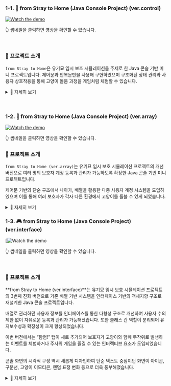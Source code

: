 
### 1-1. 🎥 from Stray to Home (Java Console Project) (ver.control)

[![Watch the demo](https://img.youtube.com/vi/vPgugGnh1l8/0.jpg)](https://www.youtube.com/watch?v=vPgugGnh1l8)

👆 썸네일을 클릭하면 영상을 확인할 수 있습니다.

<br/>
<!--[![Watch the demo](./track002_web_basic/img/sum/javasto.jpg)](https://www.youtube.com/watch?v=vPgugGnh1l8)    //썸네일 깨질 경우 교체
-->

### 🐾 프로젝트 소개
`from Stray to Home`은 유기묘 임시 보호 시뮬레이션을 주제로 한 Java 콘솔 기반 미니 프로젝트입니다.
제어문과 반복문만을 사용해 구현하였으며 구조화된 상태 관리와 사용자 상호작용을 통해 고양이 돌봄 과정을 게임처럼 체험할 수 있습니다.

<details>
  <summary>📖 자세히 보기</summary>

<br>

### 🎯 주요 기능

* **보호자 등록 및 로그인 시스템**  
  사용자는 보호자로 등록한 후 로그인하여 활동을 진행할 수 있습니다.

* **고양이 상태 관리**  
  고양이의 `행복`, `신뢰`, `건강`, `위생` 상태를 수치화하여 관리합니다.

* **다양한 돌봄 활동**  
  식사, 간식, 놀이, 화장실 청소, 병원 방문 등 다양한 활동을 통해 고양이의 상태를 향상시킬 수 있습니다.

* **환경 개선 시스템**  
  돌봄 활동을 통해 획득한 보너스 포인트로 식기, 화장실, 장난감 등을 업그레이드할 수 있습니다.

* **레벨 시스템**  
  고양이의 상태에 따라 1~4단계로 변화하며 조건을 만족하면 입양 또는 보호소로의 반환이 가능합니다.

---

### 💡 기술 스택

* **언어**: Java  
* **구현 방식**: 순수 Java 제어문 (`if`, `switch`, `for`, `while`)을 이용한 콘솔 기반 구현  
* **사용자 인터페이스**: 콘솔 출력 기반 UI

---

### 🛠️ 향후 개선 예정 사항

* 클래스와 메서드를 활용한 구조화  
* 파일 입출력을 통한 데이터 저장 기능 추가  
* 고양이의 상태에 따른 다양한 돌발 이벤트 추가(확률)  
* GUI(JavaFX 등) 적용을 통한 사용자 친화적인 인터페이스 구현  
* 유닛 테스트를 통한 안정성 확보

---

### 📌 개발 목적

* 자바의 기본 문법(제어문, 변수, 조건문 등)을 실제 프로젝트에 적용  
* 콘솔 환경에서 로직 구조화 경험  
* 사용자의 행동에 따라 변화하는 상태를 시뮬레이션하는 모델 설계

---

### 👨‍💻 개발자 한마디

> 단순한 제어문만으로도 작지만 의미 있는 프로그램을 만들 수 있다는 걸 느꼈습니다.  
> 앞으로는 객체지향적인 구조로 발전시켜 나갈 계획이며 다양한 이벤트와 더 나은 사용자 경험을 제공하는 애플리케이션으로 성장시키고 싶습니다.

</details>



<br/>
<br/>



### 1-2. 🎥 from Stray to Home (Java Console Project) (ver.array)

[![Watch the demo](https://img.youtube.com/vi/LvjvYhLRxfk/hqdefault.jpg)](https://youtu.be/LvjvYhLRxfk?si=qHBw1Nt5pAmpyUgT)

👆 썸네일을 클릭하면 영상을 확인할 수 있습니다.


### 🐾 프로젝트 소개 

`from Stray to Home (ver.array)`는 유기묘 임시 보호 시뮬레이션 프로젝트의 개선 버전으로 
 여러 명의 보호자 계정 등록과 관리가 가능하도록 확장한 Java 콘솔 기반 미니 프로젝트입니다.

제어문 기반의 단순 구조에서 나아가, 배열을 활용한 다중 사용자 계정 시스템을 도입하였으며 
이를 통해 여러 보호자가 각자 다른 환경에서 고양이를 돌볼 수 있게 되었습니다.
<details>
  <summary>📖 자세히 보기</summary>

<br>

### 🎯 주요 개선 사항

* **다중 사용자 등록 및 관리**
  여러 명의 보호자를 등록할 수 있으며 각 계정별로 로그인하여 개별적인 활동 진행이 가능합니다.

* **계정별 고양이 돌봄 기록 분리**
  보호자마다 고양이의 상태(행복, 건강, 위생, 신뢰)가 독립적으로 관리됩니다.

* **로직 구조 확장**
  사용자 배열을 활용하여 조건문/반복문이 보다 복잡하게 작동하도록 개선했습니다.

---

### 💡 기술 스택

* **언어**: Java
* **구현 방식**: 순수 Java 제어문 + 배열 활용
* **사용자 인터페이스**: 콘솔 기반

---

### 🛠️ 향후 개선 예정 사항

* 객체지향적 구조 도입 (클래스 분리, 메서드화)
* 사용자/고양이 데이터의 파일 저장 기능
* 다중 고양이 등록 및 선택 기능
* GUI 적용 및 시각적 피드백 강화
* 고양이의 상태에 따른 다양한 돌발 이벤트 추가(확률)  
---

### 📌 학습 포인트

* 단일 사용자에서 다중 사용자 환경으로 확장하며 배열 관리와 제어문 활용 능력 강화
* 사용자별 상태 분리를 통해 데이터 구조 설계의 중요성 경험
* 로직 확장을 통해 실제 애플리케이션이 어떻게 점진적으로 발전하는지 학습

---

### 👨‍💻 개발자 한마디

> 기존 버전에서 단순한 로직을 구현하는 데서 그치지 않고 배열을 활용하여 사용자 확장성과 관리 구조를 도입했습니다.
> 앞으로 다양한 기능을 활용해 보다 완성도 높은 프로젝트로 발전시킬 계획입니다.

</details>  


### 1-3. 🎮 from Stray to Home (Java Console Project) (ver.interface)

[![Watch the demo]()

👆 썸네일을 클릭하면 영상을 확인할 수 있습니다.

<br/>

### 🐾 프로젝트 소개

**from Stray to Home (ver.interface)**는 유기묘 임시 보호 시뮬레이션 프로젝트의 3번째 진화 버전으로 기존 배열 기반 시스템을 인터페이스 기반의 객체지향 구조로 재설계한 Java 콘솔 프로젝트입니다.

배열로 관리하던 사용자 정보를 인터페이스를 통한 다형성 구조로 개선하여 사용자 수의 제한 없이 자유로운 등록과 관리가 가능해졌습니다. 
또한 클래스 간 역할이 분리되어 유지보수성과 확장성이 크게 향상되었습니다.

이번 버전에서는 “탐험!” 탭이 새로 추가되어 보호자가 고양이와 함께 무작위로 발생하는 이벤트를 체험하거나 주사위 게임을 즐길 수 있는 인터랙티브 요소가 도입되었습니다.

콘솔 화면의 시각적 구성 역시 새롭게 디자인하여 단순 텍스트 중심이던 화면이 아이콘, 구분선, 고양이 이모티콘, 랜덤 표정 변화 등으로 더욱 풍부해졌습니다.

<details>
  <summary>📖 자세히 보기</summary>

<br/>

### 🎯 주요 개선 사항

#### 🧩 구조적 개선

* **인터페이스 구조 도입**
  사용자 관리 로직을 인터페이스로 분리하여 다양한 사용자 클래스 구현과 확장이 가능해졌습니다.
* **사용자 무한 등록 시스템**
  배열의 고정 크기 제약이 사라지고 동적 관리가 가능한 구조로 전환되었습니다.
* **클래스 역할 분리 및 구조 정리**
  기능별 클래스로 분리되어 코드 가독성과 유지보수 효율이 향상되었습니다.

#### 🖥️ 시각적 개선 (콘솔 UI 업그레이드)

* **메인 화면 고양이 표정 랜덤 변화 시스템** 추가
  실행 시 고양이의 표정이 무작위로 바뀌어 동일한 화면을 반복적으로 보는 단조로움을 줄이고 시각적 재미를 더했습니다.
* **콘솔 UI 시각적 구성 강화**
  메뉴 구역을 아이콘과 구분선으로 정리하고 각 메뉴마다 테두리와 이모지를 달리해 콘솔 환경에서도 시각적 몰입감을 높였습니다

#### 🎲 신규 기능 추가

* **탐험! 탭 추가**
  고양이와 함께 무작위 이벤트를 체험하거나 주사위 게임을 통해 보상을 얻는 등 상호작용 기능을 도입했습니다.
* **랜덤 이벤트 시스템**
  단순 반복 루틴에서 벗어나 확률 기반의 돌발 이벤트가 발생하도록 설계했습니다.

---

### 💡 기술 스택

* **언어:** Java
* **구현 방식:** 인터페이스 기반 객체지향 구조
* **사용자 인터페이스:** 콘솔 기반 (텍스트 UI 향상)
---

### 🛠️ 향후 개선 예정 사항

* 이벤트 시스템 고도화 (확률 기반 분기 및 스토리성 강화)
* 사용자 및 고양이 데이터의 파일 저장/불러오기 기능
* 다중 고양이 등록 및 관리 기능
* GUI 기반 전환 및 시각 피드백 강화

---

### 📌 학습 포인트

* 인터페이스를 통한 구조적 설계의 확장성과 유지보수성 경험
* 배열 기반 시스템을 객체지향적으로 리팩토링하며 코드 재사용성 향상
* 이벤트 및 확률 시스템 설계를 통해 로직 다양화 학습
* UI 시각화 및 상호작용 기능 추가를 통해 사용자 경험 중심 개발 학습

---

### 👨‍💻 개발자 한마디

이전 버전에서 배열로 관리하던 구조를 완전히 뜯어고쳐 인터페이스 중심의 객체지향 설계로 진화시켰습니다.
사용자 수의 제약을 없애고 기능별 클래스를 분리하면서 코드의 유연성과 확장성을 확보했습니다.
이번 버전은 단순히 코드를 개선한 것이 아니라 “텍스트 기반 콘솔에서도 얼마나 생동감 있는 경험을 만들 수 있는가”에 초점을 맞췄습니다.
고양이의 표정이 매번 다르고, 탐험 중 예상치 못한 일이 벌어지는 작은 세계가 만들어졌습니다.
앞으로 단순한 보호 시뮬레이션을 넘어 이야기가 있는 콘솔 게임으로 나아가려고 합니다.

</details>  